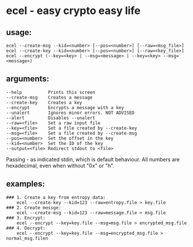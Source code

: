 # ecel - easy crypto easy life
## usage:
	ecel --create-msg --kid=<number> [--pos=<number>] [--raw=<msg_file>]
	ecel --create-key --kid=<number> [--pos=<number>] [--raw=<key_file>]
	ecel --encrypt (--key=<key> | --msg=<message> | --key=<key> --msg=<message>)

## arguments:
	--help          Prints this screen
	--create-msg    Creates a message
	--create-key    Creates a key
	--encrypt       Encrypts a message with a key
	--unalert       Ignores minor errors. NOT ADVISED
	--alert         Disables --unalert
	--raw=<file>    Set a raw input file
	--key=<file>    Set a file created by --create-key
	--msg=<file>    Set a file created by --create-msg
	--pos=<number>  Set the offset in the key
	--kid=<number>  Set the ID of the key
	--output=<file> Redirect stdout to <file>

Passing - as <file> indicated stdin, which is default behaviour.
All numbers are hexadecimal, even when without \"0x\" or \"h\".

## examples:
	### 1. Create a key from entropy data:
		ecel --create-key --kid=123 --raw=entropy.file > key.file
	### 2. Create messge:
		ecel --create-msg --kid=123 --raw=message.file > msg.file
	### 3. Encrypt:
		ecel --encrypt --key=key.file --msg=msg.file > encrypted_msg.file
	### 4. Decrypt:
		ecel --encrypt --key=key.file --msg=encrypted_msg.file > normal_msg.filen

